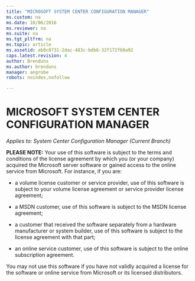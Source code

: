 ```yaml
---
title: "MICROSOFT SYSTEM CENTER CONFIGURATION MANAGER"
ms.custom: na
ms.date: 10/06/2016
ms.reviewer: na
ms.suite: na
ms.tgt_pltfrm: na
ms.topic: article
ms.assetid: ab0c8731-2dac-483c-bdb6-32f172f60a92
caps.latest.revision: 4
author: Brendunsms.author: brendunsmanager: angrobe
robots: noindex,nofollow

---
```

# MICROSOFT SYSTEM CENTER CONFIGURATION MANAGER*Applies to: System Center Configuration Manager (Current Branch)*
**PLEASE NOTE:** Your use of this software is subject to the terms and conditions of the license agreement by which you (or your company) acquired the Microsoft server software or gained access to the online service from Microsoft. For instance, if you are:  

-   a volume license customer or service provider, use of this software is subject to your volume license agreement or service provider license agreement;  

-   a MSDN customer, use of this software is subject to the MSDN license agreement;  

-   a customer that received the software separately from a hardware manufacturer or system builder, use of this software is subject to the license agreement with that part;  

-   an online service customer, use of this software is subject to the online subscription agreement.  

You may not use this software if you have not validly acquired a license for the software or online service from Microsoft or its licensed distributors.

